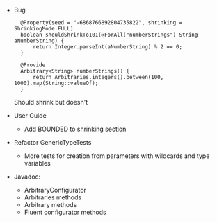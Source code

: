 - Bug
  ```
    @Property(seed = "-6868766892804735822", shrinking = ShrinkingMode.FULL)
    boolean shouldShrinkTo101(@ForAll("numberStrings") String aNumberString) {
        return Integer.parseInt(aNumberString) % 2 == 0;
    }

    @Provide
    Arbitrary<String> numberStrings() {
        return Arbitraries.integers().between(100, 1000).map(String::valueOf);
    }
  ```
  Should shrink but doesn't

- User Guide
  - Add BOUNDED to shrinking section

- Refactor GenericTypeTests
  - More tests for creation from parameters with wildcards and type variables

- Javadoc:
  - ArbitraryConfigurator
  - Arbitraries methods
  - Arbitrary methods
  - Fluent configurator methods
